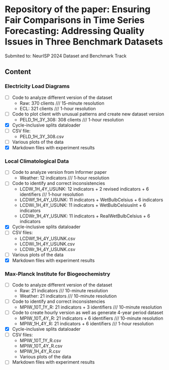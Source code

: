 # Repository of the paper: Ensuring Fair Comparisons in Time Series Forecasting: Addressing Quality Issues in Three Benchmark Datasets
Submited to: NeurISP 2024 Dataset and Benchmark Track

## Content

### Electricity Load Diagrams
 * [ ] Code to analyze different version of the dataset
   * Raw: 370 clients /// 15-minute resolution
   * ECL: 321 clients /// 1-hour resolution 
 * [ ] Code to plot client with unusual patterns and create new dataset version
   * PELD_1H_3Y_308: 308 clients /// 1-hour resolution
 * [x] Cycle-inclusive splits dataloader
 * [ ] CSV file:
   * PELD_1H_3Y_308.csv
 * [ ] Various plots of the data
 * [x] Markdown files with experiment results

### Local Climatological Data
 * [ ] Code to analyze version from Informer paper
   * Weather: 12 indicators /// 1-hour resolution
 * [ ] Code to identify and correct inconsistencies
   * LCDW_1H_4Y_USUNK: 12 indicators + 2 revised indicators + 6 identifiers /// 1-hour resolution
   * LCDWf_1H_4Y_USUNK: 11 indicators + WetBulbCelsius + 6 indicators
   * LCDWi_1H_4Y_USUNK: 11 indicators + WetBulbCelsiusInt + 6 indicators
   * LCDWr_1H_4Y_USUNK: 11 indicators + RealWetBulbCelsius + 6 indicators
 * [x] Cycle-inclusive splits dataloader
 * [ ] CSV files:
   * LCDWf_1H_4Y_USUNK.csv
   * LCDWi_1H_4Y_USUNK.csv
   * LCDWr_1H_4Y_USUNK.csv
 * [ ] Various plots of the data
 * [x] Markdown files with experiment results

### Max-Planck Institute for Biogeochemistry 
 * [ ] Code to analyze different version of the dataset
   * Raw: 21 indicators /// 10-minute resolution
   * Weather: 21 indicators /// 10-minute resolution
 * [ ] Code to identify and correct inconsistencies
   * MPIW_10T_1Y_R: 21 indicators + 3 identifiers /// 10-minute resolution
 * [ ] Code to create hourly version as well as generate 4-year period dataset
   * MPIW_10T_4Y_R: 21 indicators + 6 identifiers /// 10-minute resolution
   * MPIW_1H_4Y_R: 21 indicators + 6 identifiers /// 1-hour resolution
 * [x] Cycle-inclusive splits dataloader
 * [ ] CSV files:
   * MPIW_10T_1Y_R.csv
   * MPIW_10T_4Y_R.csv
   * MPIW_1H_4Y_R.csv
   * Various plots of the data 
 * [ ] Markdown files with experiment results